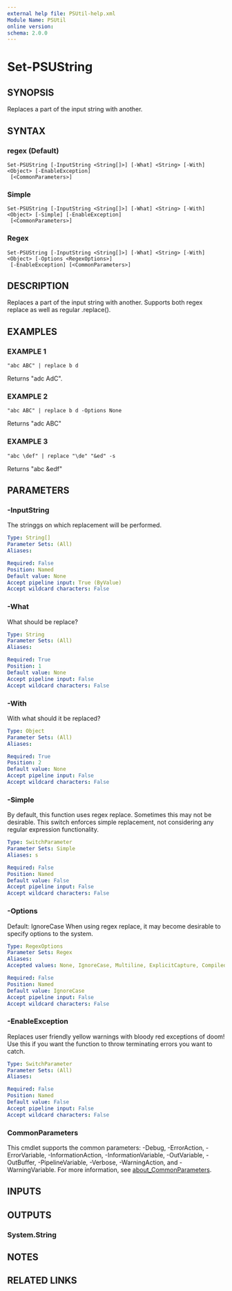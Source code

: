 ```yaml
---
external help file: PSUtil-help.xml
Module Name: PSUtil
online version:
schema: 2.0.0
---
```


# Set-PSUString

## SYNOPSIS
Replaces a part of the input string with another.

## SYNTAX

### regex (Default)
```
Set-PSUString [-InputString <String[]>] [-What] <String> [-With] <Object> [-EnableException]
 [<CommonParameters>]
```

### Simple
```
Set-PSUString [-InputString <String[]>] [-What] <String> [-With] <Object> [-Simple] [-EnableException]
 [<CommonParameters>]
```

### Regex
```
Set-PSUString [-InputString <String[]>] [-What] <String> [-With] <Object> [-Options <RegexOptions>]
 [-EnableException] [<CommonParameters>]
```

## DESCRIPTION
Replaces a part of the input string with another.
Supports both regex replace as well as regular .replace().

## EXAMPLES

### EXAMPLE 1
```
"abc ABC" | replace b d
```

Returns "adc AdC".

### EXAMPLE 2
```
"abc ABC" | replace b d -Options None
```

Returns "adc ABC"

### EXAMPLE 3
```
"abc \def" | replace "\de" "&ed" -s
```

Returns "abc &edf"

## PARAMETERS

### -InputString
The stringgs on which replacement will be performed.

```yaml
Type: String[]
Parameter Sets: (All)
Aliases:

Required: False
Position: Named
Default value: None
Accept pipeline input: True (ByValue)
Accept wildcard characters: False
```

### -What
What should be replace?

```yaml
Type: String
Parameter Sets: (All)
Aliases:

Required: True
Position: 1
Default value: None
Accept pipeline input: False
Accept wildcard characters: False
```

### -With
With what should it be replaced?

```yaml
Type: Object
Parameter Sets: (All)
Aliases:

Required: True
Position: 2
Default value: None
Accept pipeline input: False
Accept wildcard characters: False
```

### -Simple
By default, this function uses regex replace.
Sometimes this may not be desirable.
This switch enforces simple replacement, not considering any regular expression functionality.

```yaml
Type: SwitchParameter
Parameter Sets: Simple
Aliases: s

Required: False
Position: Named
Default value: False
Accept pipeline input: False
Accept wildcard characters: False
```

### -Options
Default: IgnoreCase
When using regex replace, it may become desirable to specify options to the system.

```yaml
Type: RegexOptions
Parameter Sets: Regex
Aliases:
Accepted values: None, IgnoreCase, Multiline, ExplicitCapture, Compiled, Singleline, IgnorePatternWhitespace, RightToLeft, ECMAScript, CultureInvariant

Required: False
Position: Named
Default value: IgnoreCase
Accept pipeline input: False
Accept wildcard characters: False
```

### -EnableException
Replaces user friendly yellow warnings with bloody red exceptions of doom!
Use this if you want the function to throw terminating errors you want to catch.

```yaml
Type: SwitchParameter
Parameter Sets: (All)
Aliases:

Required: False
Position: Named
Default value: False
Accept pipeline input: False
Accept wildcard characters: False
```

### CommonParameters
This cmdlet supports the common parameters: -Debug, -ErrorAction, -ErrorVariable, -InformationAction, -InformationVariable, -OutVariable, -OutBuffer, -PipelineVariable, -Verbose, -WarningAction, and -WarningVariable. For more information, see [about_CommonParameters](http://go.microsoft.com/fwlink/?LinkID=113216).

## INPUTS

## OUTPUTS

### System.String
## NOTES

## RELATED LINKS

